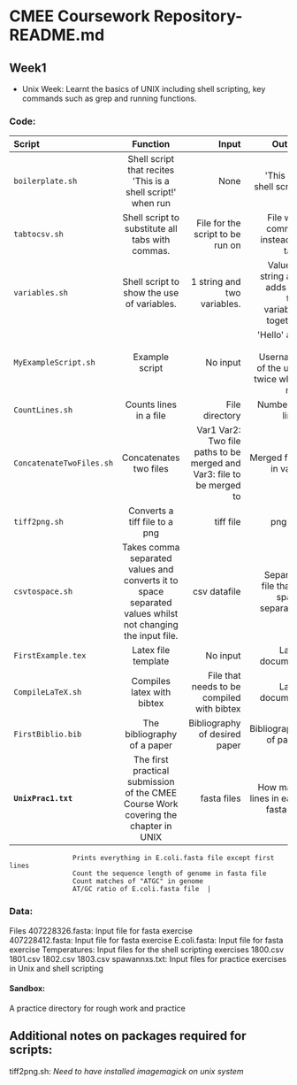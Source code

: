 # CMEE Coursework Repository- README.md

## Week1

- Unix Week:  Learnt the basics of UNIX including shell scripting, key commands such as grep and running functions. 

### Code:

| Script       | Function     | Input     | Output    |
| :------------- | :----------: | -----------: |-----------: |
|  `boilerplate.sh` | Shell script that recites 'This is a shell script!' when run   | None    | 'This is a shell script!    |
|  `tabtocsv.sh` | Shell script to substitute all tabs with commas.    | File for the script to be run on    | File with commas instead of tabs |    
|  `variables.sh` | Shell script to show the use of variables.    | 1 string and two variables.    | Value of string and adds the two variables together    |
|  `MyExampleScript.sh` | Example script   | No input | 'Hello' and the Username of the user twice when run.    |
|  `CountLines.sh` | Counts lines in a file   | File directory | Number of lines   |
|  `ConcatenateTwoFiles.sh` | Concatenates two files   | Var1 Var2: Two file paths to be merged and Var3: file to be merged to | Merged files in var 3   |
|  `tiff2png.sh` | Converts a tiff file to a png  | tiff file | png file   |
|  `csvtospace.sh` | Takes comma separated values and converts it to space separated values whilst not changing the input file.   | csv datafile    | Separate file that is space separated   |
|   `FirstExample.tex` | Latex file template  | No input    | Latex document   |
|   `CompileLaTeX.sh` | Compiles latex with bibtex  | File that needs to be compiled with bibtex    | Latex document   |
|   `FirstBiblio.bib` | The bibliography of a paper   | Bibliography of desired paper    | Bibliography of paper  |
|   **`UnixPrac1.txt`** | The first practical submission of the CMEE Course Work covering the chapter in UNIX  | fasta files    | How many lines in each fasta file
                    Prints everything in E.coli.fasta file except first lines
                    Count the sequence length of genome in fasta file 
                    Count matches of "ATGC" in genome 
                    AT/GC ratio of E.coli.fasta file  |

### Data: 

Files
407228326.fasta: Input file for fasta exercise    
407228412.fasta: Input file for fasta exercise 
E.coli.fasta: Input file for fasta exercise 
Temperatures: Input files for the shell scripting exercises 
                1800.csv
                1801.csv
                1802.csv
                1803.csv
 spawannxs.txt: Input files for practice exercises in Unix and shell scripting 
 
 #### Sandbox: 
 A practice directory for rough work and practice 
 
 ## Additional notes on packages required for scripts: 
 tiff2png.sh: _Need to have installed imagemagick on unix system_
